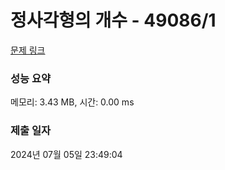 # 정사각형의 개수 - 49086/1 

[문제 링크](https://level.goorm.io/exam/49086/%EC%A0%95%EC%82%AC%EA%B0%81%ED%98%95%EC%9D%98-%EA%B0%9C%EC%88%98/quiz/1) 

### 성능 요약

메모리: 3.43 MB, 시간: 0.00 ms

### 제출 일자

2024년 07월 05일 23:49:04

